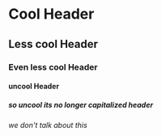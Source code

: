 # Cool Header
## Less cool Header
### Even less cool Header
#### uncool Header
##### so uncool its no longer capitalized header
###### we don't talk about this
